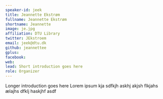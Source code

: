 ```yaml
---
speaker-id: jeek
title: Jeannette Ekstrøm
fullname: Jeannette Ekstrøm
shortname: Jeannette 
image: je.jpg
affiliation: DTU Library
twitter: JEkstroem 
email: jeek@dtu.dk
github: jeannettee
gplus: 
facebook: 
web: 
lead: Short introduction goes here
role: Organizer
---
```


Longer introduction goes here Lorem ipsum kja sdfkjh askhj akjsh flkjahs 
ælajhs dfklj haskjhf asdf

